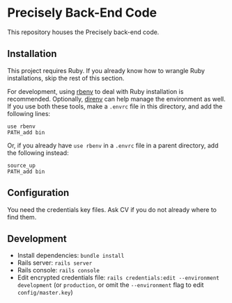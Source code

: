 # Precisely Back-End Code

This repository houses the Precisely back-end code.


## Installation

This project requires Ruby. If you already know how to wrangle Ruby installations, skip the rest of this section.

For development, using [rbenv](https://github.com/rbenv/rbenv) to deal with Ruby installation is recommended. Optionally, [direnv](https://direnv.net) can help manage the environment as well. If you use both these tools, make a `.envrc` file in this directory, and add the following lines:
```
use rbenv
PATH_add bin
```
Or, if you already have `use rbenv` in a `.envrc` file in a parent directory, add the following instead:
```
source_up
PATH_add bin
```


## Configuration

You need the credentials key files. Ask CV if you do not already where to find them.


## Development

- Install dependencies: `bundle install`
- Rails server: `rails server`
- Rails console: `rails console`
- Edit encrypted credentials file: `rails credentials:edit --environment development` (or `production`, or omit the `--environment` flag to edit `config/master.key`)
